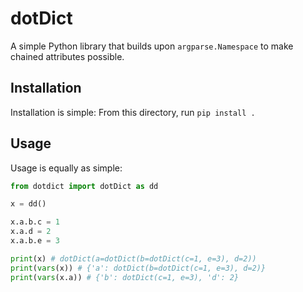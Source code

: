 # dotDict
A simple Python library that builds upon `argparse.Namespace` to make chained attributes possible.

## Installation
Installation is simple: From this directory, run `pip install .`

## Usage
Usage is equally as simple:
```python
from dotdict import dotDict as dd

x = dd()

x.a.b.c = 1
x.a.d = 2
x.a.b.e = 3

print(x) # dotDict(a=dotDict(b=dotDict(c=1, e=3), d=2))
print(vars(x)) # {'a': dotDict(b=dotDict(c=1, e=3), d=2)}
print(vars(x.a)) # {'b': dotDict(c=1, e=3), 'd': 2}
```
